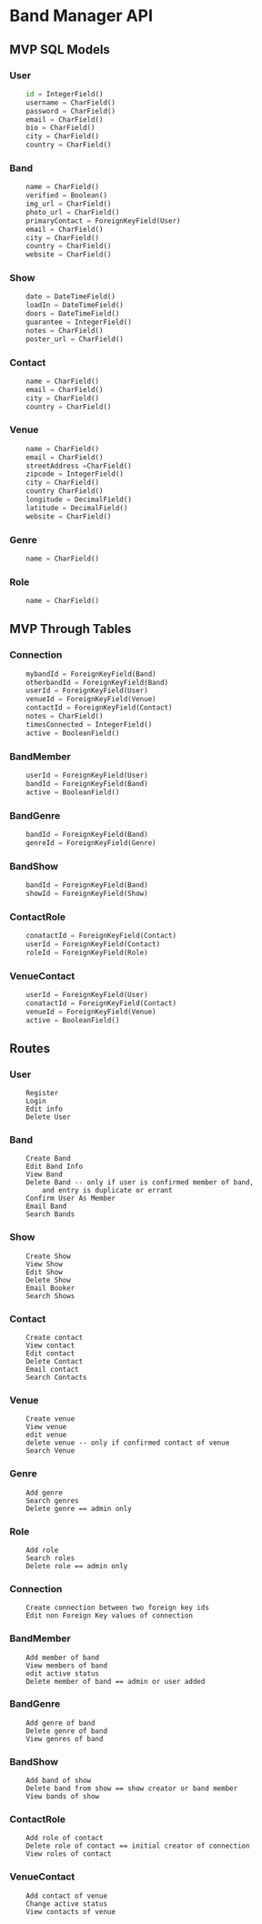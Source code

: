 # Band Manager API

## MVP SQL Models

### User
```python
	id = IntegerField()
	username = CharField()
	password = CharField()
	email = CharField()
	bio = CharField()
	city = CharField()
	country = CharField()
```

### Band
```python
	name = CharField()
	verified = Boolean()
	img_url = CharField()
	photo_url = CharField()	
	primaryContact = ForeignKeyField(User)
	email = CharField()
	city = CharField()
	country = CharField()
	website = CharField()
```

### Show
```python
	date = DateTimeField()
	loadIn = DateTimeField()
	doors = DateTimeField()
	guarantee = IntegerField()
	notes = CharField()
	poster_url = CharField()
```

### Contact
```python
	name = CharField()
	email = CharField()
	city = CharField()
	country = CharField()
```

### Venue
```python
	name = CharField()
	email = CharField()
	streetAddress =CharField()
	zipcode = IntegerField()
	city = CharField()
	country CharField()
	longitude = DecimalField()
	latitude = DecimalField()
	website = CharField()
```

### Genre
```python
	name = CharField()
```

### Role
```python
	name = CharField()
```

## MVP Through Tables

### Connection
```python
	mybandId = ForeignKeyField(Band)
	otherbandId = ForeignKeyField(Band)
	userId = ForeignKeyField(User)
	venueId = ForeignKeyField(Venue)
	contactId = ForeignKeyField(Contact)
	notes = CharField()
	timesConnected = IntegerField()
	active = BooleanField()
```

### BandMember
```python
	userId = ForeignKeyField(User)
	bandId = ForeignKeyField(Band)
	active = BooleanField()
```

### BandGenre
```python
	bandId = ForeignKeyField(Band)
	genreId = ForeignKeyField(Genre)
```

### BandShow
```python
	bandId = ForeignKeyField(Band)
	showId = ForeignKeyField(Show)
```

### ContactRole
```python
	conatactId = ForeignKeyField(Contact)
	userId = ForeignKeyField(Contact)
	roleId = ForeignKeyField(Role)
```

### VenueContact
```python
	userId = ForeignKeyField(User)
	conatactId = ForeignKeyField(Contact)
 	venueId = ForeignKeyField(Venue)
 	active = BooleanField()
```

## Routes

### User
```
	Register
	Login
	Edit info
	Delete User
```

### Band
```
	Create Band
	Edit Band Info
	View Band
	Delete Band -- only if user is confirmed member of band, 
		and entry is duplicate or errant
	Confirm User As Member
	Email Band
	Search Bands
```

### Show
```
	Create Show
	View Show
	Edit Show 
	Delete Show
	Email Booker
	Search Shows
```

### Contact
```
	Create contact
	View contact
	Edit contact 
	Delete Contact
	Email contact
	Search Contacts
```

### Venue
```
	Create venue
	View venue
	edit venue 
	delete venue -- only if confirmed contact of venue
	Search Venue
```

### Genre
```
	Add genre
	Search genres
	Delete genre == admin only
```

### Role
```
	Add role 
	Search roles
	Delete role == admin only
```

### Connection
```
	Create connection between two foreign key ids
	Edit non Foreign Key values of connection
```

### BandMember
```
	Add member of band
	View members of band
	edit active status
	Delete member of band == admin or user added
```

### BandGenre
```
	Add genre of band
	Delete genre of band
	View genres of band
```

### BandShow
```
	Add band of show
	Delete band from show == show creator or band member
	View bands of show
```

### ContactRole
```
	Add role of contact
	Delete role of contact == initial creator of connection
	View roles of contact
```

### VenueContact
```
	Add contact of venue
	Change active status
	View contacts of venue
```
